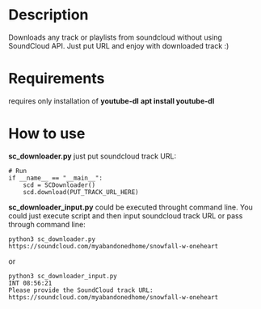 # Description
Downloads any track or playlists from soundcloud without using SoundCloud API.
Just put URL and enjoy with downloaded track :)

# Requirements
requires only installation of **youtube-dl**
**apt install youtube-dl**

# How to use

**sc_downloader.py** just put soundcloud track URL:

```
# Run
if __name__ == "__main__":
    scd = SCDownloader()
    scd.download(PUT_TRACK_URL_HERE)
```

**sc_downloader_input.py** could be executed throught command line.
You could just execute script and then input soundcloud track URL or pass through command line:

```
python3 sc_downloader.py https://soundcloud.com/myabandonedhome/snowfall-w-oneheart  
```
or
```
python3 sc_downloader_input.py                                                                                        INT 08:56:21
Please provide the SoundCloud track URL: https://soundcloud.com/myabandonedhome/snowfall-w-oneheart
```
